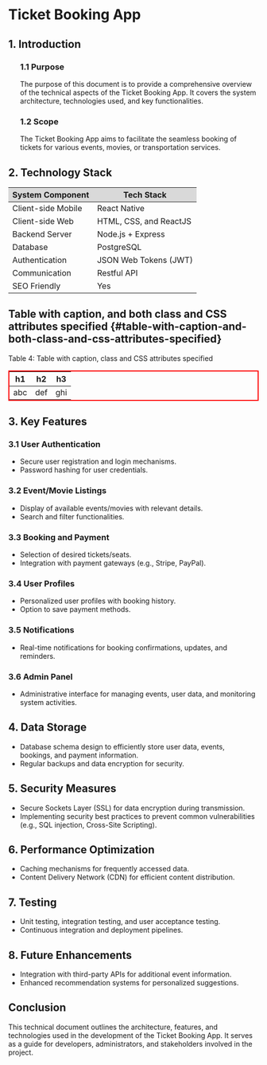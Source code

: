 # Ticket Booking App

 <div>
  <h2><b>1. Introduction</b></h2>
  <ol>
      <h3><b>1.1 Purpose</b></h3>
      The purpose of this document is to provide a comprehensive overview of the technical aspects of the Ticket Booking App. It covers the system architecture, technologies used, and key functionalities.
      <h3><b>1.2 Scope</b></h3>
      The Ticket Booking App aims to facilitate the seamless booking of tickets for various events, movies, or transportation services.
  </ol>
 </div>

## 2. Technology Stack
  <table>
    <thead>
      <tr style="background-color: #d9d9d9;">
      <th>System Component</th>
      <th>Tech Stack</th>
      </tr>
    </thead>
    <tbody>
      <tr>
        <td>Client-side Mobile</td>
        <td>React Native</td>
      </tr>
      <tr>
        <td>Client-side Web</td>
        <td>HTML, CSS, and ReactJS</td>
      </tr>
      <tr>
        <td>Backend Server</td>
        <td>Node.js + Express</td>
      </tr>
      <tr>
        <td>Database</td>
        <td>PostgreSQL</td>
      </tr>
      <tr>
        <td>Authentication</td>
        <td>JSON Web Tokens (JWT)</td>
      </tr>
      <tr>
        <td>Communication</td>
        <td>Restful API</td>
      </tr>
      <tr>
        <td>SEO Friendly</td>
        <td>Yes</td>
      </tr>
    </tbody>
  </table>


## Table with caption, and both class and CSS attributes specified {#table-with-caption-and-both-class-and-css-attributes-specified}

<style>.my-red-bordered-table table { border: 2px solid red;  }</style>

<div class="ox-hugo-table my-red-bordered-table">
<div class="table-caption">
  <span class="table-number">Table 4:</span>
  Table with caption, class and CSS attributes specified
</div>

| h1  | h2  | h3  |
|-----|-----|-----|
| abc | def | ghi |

</div>

## 3. Key Features

### 3.1 User Authentication
- Secure user registration and login mechanisms.
- Password hashing for user credentials.

### 3.2 Event/Movie Listings
- Display of available events/movies with relevant details.
- Search and filter functionalities.

### 3.3 Booking and Payment
- Selection of desired tickets/seats.
- Integration with payment gateways (e.g., Stripe, PayPal).

### 3.4 User Profiles
- Personalized user profiles with booking history.
- Option to save payment methods.

### 3.5 Notifications
- Real-time notifications for booking confirmations, updates, and reminders.

### 3.6 Admin Panel
- Administrative interface for managing events, user data, and monitoring system activities.

## 4. Data Storage

- Database schema design to efficiently store user data, events, bookings, and payment information.
- Regular backups and data encryption for security.

## 5. Security Measures

- Secure Sockets Layer (SSL) for data encryption during transmission.
- Implementing security best practices to prevent common vulnerabilities (e.g., SQL injection, Cross-Site Scripting).

## 6. Performance Optimization

- Caching mechanisms for frequently accessed data.
- Content Delivery Network (CDN) for efficient content distribution.

## 7. Testing

- Unit testing, integration testing, and user acceptance testing.
- Continuous integration and deployment pipelines.

## 8. Future Enhancements

- Integration with third-party APIs for additional event information.
- Enhanced recommendation systems for personalized suggestions.

## Conclusion

This technical document outlines the architecture, features, and technologies used in the development of the Ticket Booking App. It serves as a guide for developers, administrators, and stakeholders involved in the project.

